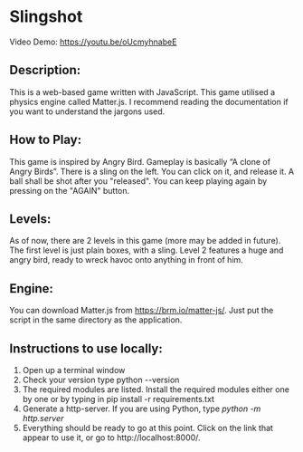 # Slingshot

Video Demo: https://youtu.be/oUcmyhnabeE

## Description: 
This is a web-based game written with JavaScript. 
This game utilised a physics engine called Matter.js. I recommend reading the documentation if you want to understand the jargons used. 

## How to Play:
This game is inspired by Angry Bird. Gameplay is basically “A clone of Angry Birds”. 
There is a sling on the left. You can click on it, and release it. A ball shall be shot after you "released". You can keep playing again by pressing on the "AGAIN" button. 

## Levels:
As of now, there are 2 levels in this game (more may be added in future). 
The first level is just plain boxes, with a sling.
Level 2 features a huge and angry bird, ready to wreck havoc onto anything in front of him. 

## Engine: 
You can download Matter.js from https://brm.io/matter-js/. Just put the script in the same directory as the application. 

## Instructions to use locally:
1. Open up a terminal window
2. Check your version type python --version
3. The required modules are listed. Install the required modules either one by one or by typing in pip install -r requirements.txt
4. Generate a http-server. If you are using Python, type *python -m http.server*
5. Everything should be ready to go at this point. Click on the link that appear to use it, or go to http://localhost:8000/. 